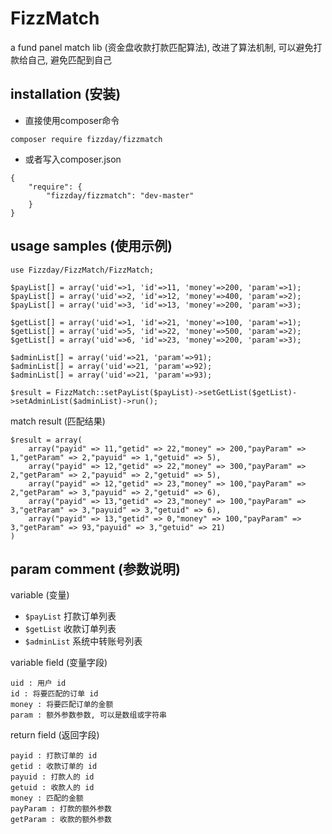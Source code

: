 # FizzMatch
a fund panel match lib (资金盘收款打款匹配算法), 改进了算法机制, 可以避免打款给自己, 避免匹配到自己

## installation (安装)
- 直接使用composer命令  
```
composer require fizzday/fizzmatch
```
- 或者写入composer.json
```
{
    "require": {
        "fizzday/fizzmatch": "dev-master"
    }
}
```
## usage samples (使用示例)
```
use Fizzday/FizzMatch/FizzMatch;

$payList[] = array('uid'=>1, 'id'=>11, 'money'=>200, 'param'=>1);
$payList[] = array('uid'=>2, 'id'=>12, 'money'=>400, 'param'=>2);
$payList[] = array('uid'=>3, 'id'=>13, 'money'=>200, 'param'=>3);

$getList[] = array('uid'=>1, 'id'=>21, 'money'=>100, 'param'=>1);
$getList[] = array('uid'=>5, 'id'=>22, 'money'=>500, 'param'=>2);
$getList[] = array('uid'=>6, 'id'=>23, 'money'=>200, 'param'=>3);

$adminList[] = array('uid'=>21, 'param'=>91);
$adminList[] = array('uid'=>21, 'param'=>92);
$adminList[] = array('uid'=>21, 'param'=>93);

$result = FizzMatch::setPayList($payList)->setGetList($getList)->setAdminList($adminList)->run();
```
match result (匹配结果)
```
$result = array(
    array("payid" => 11,"getid" => 22,"money" => 200,"payParam" => 1,"getParam" => 2,"payuid" => 1,"getuid" => 5),
    array("payid" => 12,"getid" => 22,"money" => 300,"payParam" => 2,"getParam" => 2,"payuid" => 2,"getuid" => 5),
    array("payid" => 12,"getid" => 23,"money" => 100,"payParam" => 2,"getParam" => 3,"payuid" => 2,"getuid" => 6),
    array("payid" => 13,"getid" => 23,"money" => 100,"payParam" => 3,"getParam" => 3,"payuid" => 3,"getuid" => 6),
    array("payid" => 13,"getid" => 0,"money" => 100,"payParam" => 3,"getParam" => 93,"payuid" => 3,"getuid" => 21)
)
```

## param comment (参数说明)
variable (变量)
- `$payList` 打款订单列表  
- `$getList` 收款订单列表  
- `$adminList` 系统中转账号列表  

variable field (变量字段)
```
uid : 用户 id
id : 将要匹配的订单 id
money : 将要匹配订单的金额
param : 额外参数参数, 可以是数组或字符串
```
return field (返回字段)
```
payid : 打款订单的 id
getid : 收款订单的 id
payuid : 打款人的 id
getuid : 收款人的 id
money : 匹配的金额
payParam : 打款的额外参数
getParam : 收款的额外参数
```
